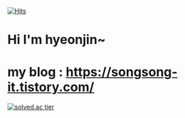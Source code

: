 [![Hits](https://hits.seeyoufarm.com/api/count/incr/badge.svg?url=https%3A%2F%2Fgithub.com%2Fssonghj&count_bg=%23CF3DE7&title_bg=%2345BCE5&icon=gov-dot-uk.svg&icon_color=%23F4EEEE&title=hits&edge_flat=false)](https://hits.seeyoufarm.com)

# Hi I'm hyeonjin~

# my blog : https://songsong-it.tistory.com/ 

[![solved.ac tier](http://mazassumnida.wtf/api/generate_badge?boj=hyeonjin)](https://solved.ac/hyeonjin)
